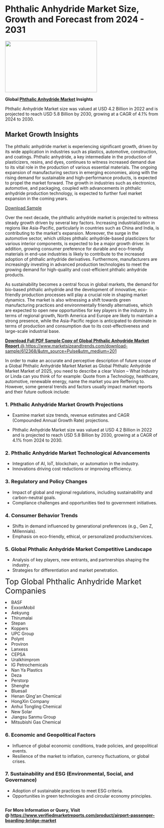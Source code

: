 <H1>Phthalic Anhydride Market Size, Growth and Forecast from 2024 - 2031</H1><img class="aligncenter size-medium wp-image-584254" src="https://thirdeyenews.in/wp-content/uploads/2024/09/Global-Market-Research-300x168.jpeg" alt="" width="300" height="168" /><p><strong>Global&nbsp;<a href="https://www.marketsizeandtrends.com/download-sample/612368/&amp;utm_source=Pulse&amp;utm_medium=201">Phthalic Anhydride Market</a> Insights</strong></p><p>Phthalic Anhydride Market size was valued at USD 4.2 Billion in 2022 and is projected to reach USD 5.8 Billion by 2030, growing at a CAGR of 4.1% from 2024 to 2030.</p><p><h2>Market Growth Insights</h2> <p>The phthalic anhydride market is experiencing significant growth, driven by its wide application in industries such as plastics, automotive, construction, and coatings. Phthalic anhydride, a key intermediate in the production of plasticizers, resins, and dyes, continues to witness increased demand due to its vital role in the production of various essential materials. The ongoing expansion of manufacturing sectors in emerging economies, along with the rising demand for sustainable and high-performance products, is expected to propel the market forward. The growth in industries such as electronics, automotive, and packaging, coupled with advancements in phthalic anhydride production technology, is expected to further fuel market expansion in the coming years.</p> <p><a href="#">Download Sample</a></p> <p>Over the next decade, the phthalic anhydride market is projected to witness steady growth driven by several key factors. Increasing industrialization in regions like Asia-Pacific, particularly in countries such as China and India, is contributing to the market's expansion. Moreover, the surge in the automotive sector, which utilizes phthalic anhydride-based plasticizers for various interior components, is expected to be a major growth driver. In addition, growing consumer preference for durable and eco-friendly materials in end-use industries is likely to contribute to the increased adoption of phthalic anhydride derivatives. Furthermore, manufacturers are increasingly investing in advanced production technologies to meet the growing demand for high-quality and cost-efficient phthalic anhydride products.</p> <p>As sustainability becomes a central focus in global markets, the demand for bio-based phthalic anhydride and the development of innovative, eco-friendly production processes will play a crucial role in shaping market dynamics. The market is also witnessing a shift towards green manufacturing practices and environmentally friendly alternatives, which are expected to open new opportunities for key players in the industry. In terms of regional growth, North America and Europe are likely to maintain a strong presence, while the Asia-Pacific region is anticipated to dominate in terms of production and consumption due to its cost-effectiveness and large-scale industrial base.</p> <p><a href="#"></p><p><span class=""><strong>Download Full PDF Sample Copy of Global Phthalic Anhydride Market Report</strong> @ <a href="https://www.marketsizeandtrends.com/download-sample/612368/&amp;utm_source=Pulse&amp;utm_medium=201" target="_blank">https://www.marketsizeandtrends.com/download-sample/612368/&amp;utm_source=Pulse&amp;utm_medium=201</a></span></p><p>In order to make an accurate and perceptive description of future scope of a Global&nbsp;Phthalic Anhydride Market Market as Global&nbsp;Phthalic Anhydride Market Market of 2025, you need to describe a clear Vision &ndash; What Industry or Linda can you think of for example: Quote from a Technology, healthcare, automotive, renewable energy, name the market you are Reffering to. However, some general trends and factors usually impact market reports and their future outlook include:</p><h3>1.&nbsp;<strong>Phthalic Anhydride Market Growth Projections</strong></h3><ul><li>Examine market size trends, revenue estimates and CAGR (Compounded Annual Growth Rate) projections.</li><li><p>Phthalic Anhydride Market size was valued at USD 4.2 Billion in 2022 and is projected to reach USD 5.8 Billion by 2030, growing at a CAGR of 4.1% from 2024 to 2030.</p></li></ul><h3>2.&nbsp;<strong>Phthalic Anhydride Market Technological Advancements</strong></h3><ul><li>Integration of AI, IoT, blockchain, or automation in the industry.</li><li>Innovations driving cost reductions or improving efficiency.</li></ul><h3>3.&nbsp;<strong>Regulatory and Policy Changes</strong></h3><ul><li>Impact of global and regional regulations, including sustainability and carbon-neutral goals.</li><li>Compliance challenges and opportunities tied to government initiatives.</li></ul><h3>4.&nbsp;<strong>Consumer Behavior Trends</strong></h3><ul><li>Shifts in demand influenced by generational preferences (e.g., Gen Z, Millennials).</li><li>Emphasis on eco-friendly, ethical, or personalized products/services.</li></ul><h3>5.&nbsp;<strong>Global Phthalic Anhydride Market Competitive Landscape</strong></h3><ul><li>Analysis of key players, new entrants, and partnerships shaping the industry.</li><li>Strategies for differentiation and market penetration.</li></ul><p data-pm-slice="1 1 []"><span style="color: inherit; font-family: inherit; font-size: 25px;">Top Global Phthalic Anhydride Market Companies</span></p><div class="" data-test-id=""><p><li>BASF</li><li> ExxonMobil</li><li> Aekyung</li><li> Thirumalai</li><li> Stepan</li><li> Koppers</li><li> UPC Group</li><li> Polynt</li><li> Proviron</li><li> Lanxess</li><li> CEPSA</li><li> Uralkhimprom</li><li> IG Petrochemicals</li><li> Nan Ya Plastics</li><li> Deza</li><li> Perstorp</li><li> Shenghe</li><li> Bluesail</li><li> Henan Qing'an Chemical</li><li> HongXin Company</li><li> Anhui Tongling Chemical</li><li> New Solar</li><li> Jiangsu Sanmu Group</li><li> Mitsubishi Gas Chemical</li></p></div><h3>6.&nbsp;<strong>Economic and Geopolitical Factors</strong></h3><ul><li>Influence of global economic conditions, trade policies, and geopolitical events.</li><li>Resilience of the market to inflation, currency fluctuations, or global crises.</li></ul><h3>7.&nbsp;<strong>Sustainability and ESG (Environmental, Social, and Governance)</strong></h3><ul><li>Adoption of sustainable practices to meet ESG criteria.</li><li>Opportunities in green technologies and circular economy principles.</li></ul><h2><strong style="font-size: 14px;">For More Information or Query, Visit @&nbsp;</strong><a style="background-color: #ffffff; font-size: 14px;" href="https://www.marketsizeandtrends.com/report/phthalic-anhydride-market/" target="_blank">https://www.verifiedmarketreports.com/product/airport-passenger-boarding-bridge-market</a></h2>

